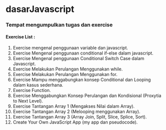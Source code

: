 # dasarJavascript

### Tempat mengumpulkan tugas dan exercise

#### Exercise List :
1.  Exercise mengenal penggunaan variable dan javascript.
2.  Exercise Mengenal penggunaan conditional if-else dalam javascript.
3.  Exercise Mengenal penggunaan Conditional Switch Case dalam Javascript. 
4.  Exercise Melakukan Perulangan Menggunakan while.
5.  Exercise Melakukan Perulangan Menggunakan for.
6.  Exercise Mampu menggabungkan konsep Conditional dan Looping dalam kasus sederhana.
7.  Exercise Function.
8.  Exercise Menggabungkan Konsep Perulangan dan Kondisional (Proxytia to Next Level).
9.  Exercise Tantangan Array 1 (Mengakses Nilai dalam Array).
10. Exercise Tantangan Array 2 (Melooping menggunakan Array).
11. Exercise Tantangan Array 3 (Array Join, Split, Slice, Splice, Sort).
11. Create Your Own JavaScript App (my app dan pseudocode).